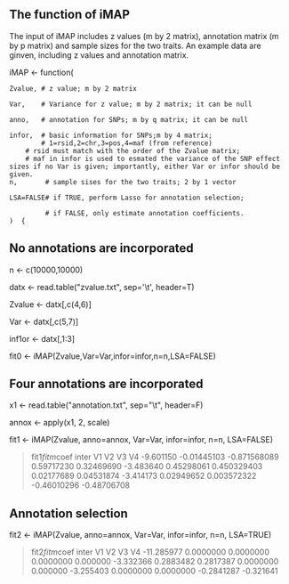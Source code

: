 
## The function of iMAP
The input of iMAP includes z values (m by 2 matrix), annotation matrix (m by p matrix) and sample sizes for the two traits. An example data are ginven, including z values and annotation matrix. 

iMAP <- function(

	Zvalue, # z value; m by 2 matrix
	
	Var,    # Variance for z value; m by 2 matrix; it can be null
	
	anno,   # annotation for SNPs; m by q matrix; it can be null
	
	infor,  # basic information for SNPs;m by 4 matrix; 
	        # 1=rsid,2=chr,3=pos,4=maf (from reference) 
		# rsid must match with the order of the Zvalue matrix;
		# maf in infor is used to esmated the variance of the SNP effect sizes if no Var is given; importantly, either Var or infor should be given.
	n,       # sample sises for the two traits; 2 by 1 vector
	
	LSA=FALSE# if TRUE, perform Lasso for annotation selection;
	
	         # if FALSE, only estimate annotation coefficients.
	)  {

## No annotations are incorporated
n <-  c(10000,10000)
 
datx   <-  read.table("zvalue.txt", sep='\t', header=T)

Zvalue <-  datx[,c(4,6)]

Var    <-  datx[,c(5,7)]

inf1or  <-  datx[,1:3]

fit0   <-  iMAP(Zvalue,Var=Var,infor=infor,n=n,LSA=FALSE)

## Four annotations are incorporated

x1    <- read.table("annotation.txt", sep="\t", header=F)

annox <- apply(x1, 2, scale)

fit1  <- iMAP(Zvalue, anno=annox, Var=Var, infor=infor, n=n, LSA=FALSE)

> fit1$fitm$coef
 inter          V1           V2          V3          V4
-9.601150 -0.01445103 -0.871568089  0.59717230  0.32469690
-3.483640  0.45298061  0.450329403  0.02177689  0.04531874
 -3.414173  0.02949652  0.003572322 -0.46010296 -0.48706708


## Annotation selection
fit2   <- iMAP(Zvalue, anno=annox, Var=Var, infor=infor, n=n, LSA=TRUE)
> fit2$fitm$coef
 inter          V1      V2          V3          V4
 -11.285977 0.0000000 0.0000000  0.0000000  0.000000
  -3.332366 0.2883482 0.2817387  0.0000000  0.000000
  -3.255403 0.0000000 0.0000000 -0.2841287 -0.321641


